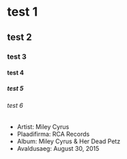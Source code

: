 # test 1 

## test 2 

### test 3 

#### test 4 

##### test 5

###### test 6

* Artist: Miley Cyrus
* Plaadifirma: RCA Records
* Album: Miley Cyrus & Her Dead Petz
* Avaldusaeg: August 30, 2015

